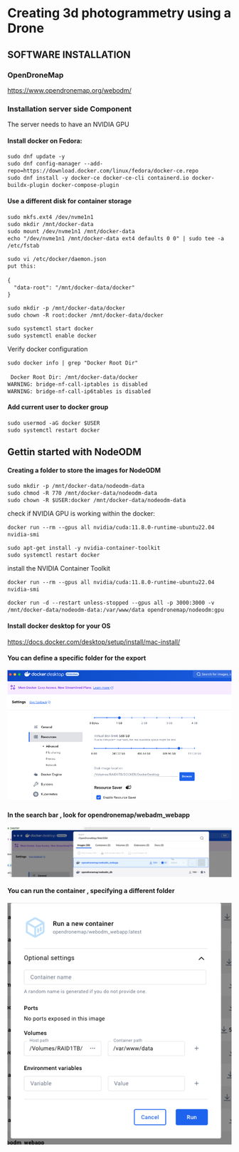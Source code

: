 # Creating 3d photogrammetry using a Drone

## SOFTWARE INSTALLATION

### OpenDroneMap
https://www.opendronemap.org/webodm/

### Installation server side Component
The server needs to have an NVIDIA GPU
#### Install docker on Fedora:
```commandline
sudo dnf update -y
sudo dnf config-manager --add-repo=https://download.docker.com/linux/fedora/docker-ce.repo
sudo dnf install -y docker-ce docker-ce-cli containerd.io docker-buildx-plugin docker-compose-plugin
```
#### Use a different disk for container storage
```commandline
sudo mkfs.ext4 /dev/nvme1n1
sudo mkdir /mnt/docker-data
sudo mount /dev/nvme1n1 /mnt/docker-data
echo "/dev/nvme1n1 /mnt/docker-data ext4 defaults 0 0" | sudo tee -a /etc/fstab
```

```commandline
sudo vi /etc/docker/daemon.json
put this:

{
  "data-root": "/mnt/docker-data/docker"
}
```

```commandline
sudo mkdir -p /mnt/docker-data/docker
sudo chown -R root:docker /mnt/docker-data/docker

```

```commandline
sudo systemctl start docker
sudo systemctl enable docker
```

Verify docker configuration
````commandline
sudo docker info | grep "Docker Root Dir"

 Docker Root Dir: /mnt/docker-data/docker
WARNING: bridge-nf-call-iptables is disabled
WARNING: bridge-nf-call-ip6tables is disabled

````

#### Add current user to docker group 
```commandline
sudo usermod -aG docker $USER
sudo systemctl restart docker
```

## Gettin started with NodeODM

#### Creating a folder to store the images for NodeODM
```commandline
sudo mkdir -p /mnt/docker-data/nodeodm-data
sudo chmod -R 770 /mnt/docker-data/nodeodm-data
sudo chown -R $USER:docker /mnt/docker-data/nodeodm-data
```

check if NVIDIA GPU is working within the docker:
```commandline
docker run --rm --gpus all nvidia/cuda:11.8.0-runtime-ubuntu22.04 nvidia-smi
```

```commandline
sudo apt-get install -y nvidia-container-toolkit
sudo systemctl restart docker
```

install the NVIDIA Container Toolkit
```commandline
docker run --rm --gpus all nvidia/cuda:11.8.0-runtime-ubuntu22.04 nvidia-smi

```

```commandline
docker run -d --restart unless-stopped --gpus all -p 3000:3000 -v /mnt/docker-data/nodeodm-data:/var/www/data opendronemap/nodeodm:gpu
```
####
#### Install docker desktop for your OS
https://docs.docker.com/desktop/setup/install/mac-install/

#### You can define a specific folder for the export
![images/dockerdesktop1.png](images/dockerdesktop1.png)

###
#### In the search bar , look for opendronemap/webadm_webapp

![images/webadm1.png](images/webadm1.png)

####
#### You can run the container , specifying a different folder
![images/webadmrun1.png](images/webadmrun1.png)
